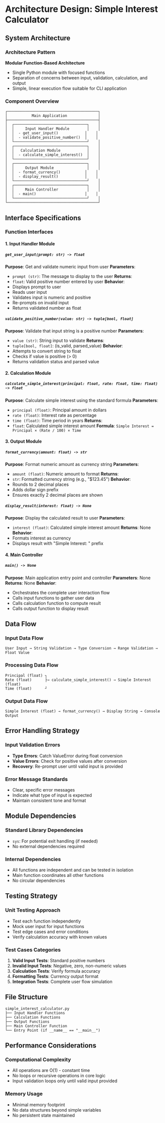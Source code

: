 # Architecture Design: Simple Interest Calculator

## System Architecture

### Architecture Pattern
**Modular Function-Based Architecture**
- Single Python module with focused functions
- Separation of concerns between input, validation, calculation, and output
- Simple, linear execution flow suitable for CLI application

### Component Overview
```
┌─────────────────────────────────────────┐
│           Main Application              │
├─────────────────────────────────────────┤
│  ┌─────────────────────────────────┐    │
│  │     Input Handler Module        │    │
│  │  - get_user_input()            │    │
│  │  - validate_positive_number()  │    │
│  └─────────────────────────────────┘    │
│  ┌─────────────────────────────────┐    │
│  │   Calculation Module            │    │
│  │  - calculate_simple_interest()  │    │
│  └─────────────────────────────────┘    │
│  ┌─────────────────────────────────┐    │
│  │     Output Module               │    │
│  │  - format_currency()           │    │
│  │  - display_result()            │    │
│  └─────────────────────────────────┘    │
│  ┌─────────────────────────────────┐    │
│  │     Main Controller             │    │
│  │  - main()                      │    │
│  └─────────────────────────────────┘    │
└─────────────────────────────────────────┘
```

## Interface Specifications

### Function Interfaces

#### 1. Input Handler Module

##### `get_user_input(prompt: str) -> float`
**Purpose**: Get and validate numeric input from user
**Parameters**:
- `prompt (str)`: The message to display to the user
**Returns**:
- `float`: Valid positive number entered by user
**Behavior**:
- Displays prompt to user
- Reads user input
- Validates input is numeric and positive
- Re-prompts on invalid input
- Returns validated number as float

##### `validate_positive_number(value: str) -> tuple[bool, float]`
**Purpose**: Validate that input string is a positive number
**Parameters**:
- `value (str)`: String input to validate
**Returns**:
- `tuple[bool, float]`: (is_valid, parsed_value)
**Behavior**:
- Attempts to convert string to float
- Checks if value is positive (> 0)
- Returns validation status and parsed value

#### 2. Calculation Module

##### `calculate_simple_interest(principal: float, rate: float, time: float) -> float`
**Purpose**: Calculate simple interest using the standard formula
**Parameters**:
- `principal (float)`: Principal amount in dollars
- `rate (float)`: Interest rate as percentage
- `time (float)`: Time period in years
**Returns**:
- `float`: Calculated simple interest amount
**Formula**: `Simple Interest = Principal × (Rate / 100) × Time`

#### 3. Output Module

##### `format_currency(amount: float) -> str`
**Purpose**: Format numeric amount as currency string
**Parameters**:
- `amount (float)`: Numeric amount to format
**Returns**:
- `str`: Formatted currency string (e.g., "$123.45")
**Behavior**:
- Rounds to 2 decimal places
- Adds dollar sign prefix
- Ensures exactly 2 decimal places are shown

##### `display_result(interest: float) -> None`
**Purpose**: Display the calculated result to user
**Parameters**:
- `interest (float)`: Calculated simple interest amount
**Returns**: None
**Behavior**:
- Formats interest as currency
- Displays result with "Simple Interest: " prefix

#### 4. Main Controller

##### `main() -> None`
**Purpose**: Main application entry point and controller
**Parameters**: None
**Returns**: None
**Behavior**:
- Orchestrates the complete user interaction flow
- Calls input functions to gather user data
- Calls calculation function to compute result
- Calls output function to display result

## Data Flow

### Input Data Flow
```
User Input → String Validation → Type Conversion → Range Validation → Float Value
```

### Processing Data Flow
```
Principal (float) ┐
Rate (float)      ├→ calculate_simple_interest() → Simple Interest (float)
Time (float)      ┘
```

### Output Data Flow
```
Simple Interest (float) → format_currency() → Display String → Console Output
```

## Error Handling Strategy

### Input Validation Errors
- **Type Errors**: Catch ValueError during float conversion
- **Value Errors**: Check for positive values after conversion
- **Recovery**: Re-prompt user until valid input is provided

### Error Message Standards
- Clear, specific error messages
- Indicate what type of input is expected
- Maintain consistent tone and format

## Module Dependencies

### Standard Library Dependencies
- `sys`: For potential exit handling (if needed)
- No external dependencies required

### Internal Dependencies
- All functions are independent and can be tested in isolation
- Main function coordinates all other functions
- No circular dependencies

## Testing Strategy

### Unit Testing Approach
- Test each function independently
- Mock user input for input functions
- Test edge cases and error conditions
- Verify calculation accuracy with known values

### Test Cases Categories
1. **Valid Input Tests**: Standard positive numbers
2. **Invalid Input Tests**: Negative, zero, non-numeric values
3. **Calculation Tests**: Verify formula accuracy
4. **Formatting Tests**: Currency output format
5. **Integration Tests**: Complete user flow simulation

## File Structure

```
simple_interest_calculator.py
├── Input Handler Functions
├── Calculation Functions
├── Output Functions
├── Main Controller Function
└── Entry Point (if __name__ == "__main__")
```

## Performance Considerations

### Computational Complexity
- All operations are O(1) - constant time
- No loops or recursive operations in core logic
- Input validation loops only until valid input provided

### Memory Usage
- Minimal memory footprint
- No data structures beyond simple variables
- No persistent state maintained